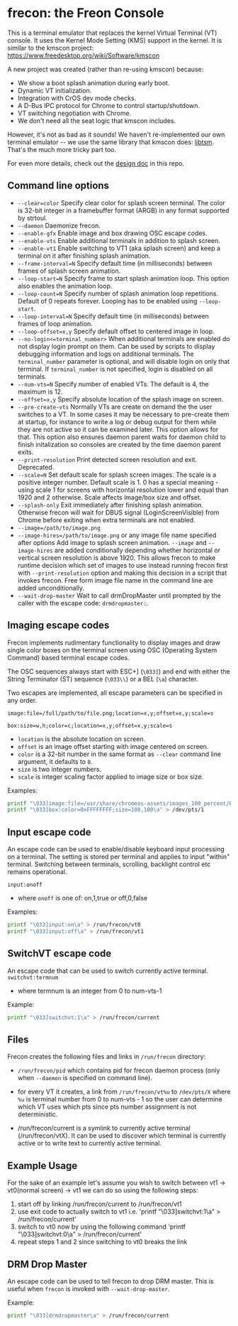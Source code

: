 # frecon: the Freon Console

This is a terminal emulator that replaces the kernel Virtual Terminal (VT)
console.  It uses the Kernel Mode Setting (KMS) support in the kernel.  It
is similar to the kmscon project:
	https://www.freedesktop.org/wiki/Software/kmscon

A new project was created (rather than re-using kmscon) because:
* We show a boot splash animation during early boot.
* Dynamic VT initialization.
* Integration with CrOS dev mode checks.
* A D-Bus IPC protocol for Chrome to control startup/shutdown.
* VT switching negotiation with Chrome.
* We don't need all the seat logic that kmscon includes.

However, it's not as bad as it sounds!  We haven't re-implemented our own
terminal emulator -- we use the same library that kmscon does:
[libtsm](https://www.freedesktop.org/wiki/Software/libtsm/).  That's the
much more tricky part too.

For even more details, check out the [design doc](./DESIGN-DOC.md) in this
repo.

## Command line options

* `--clear=color`
	Specify clear color for splash screen terminal. The color is 32-bit
integer in a framebuffer format (ARGB) in any format supported by strtoul.
* `--daemon`
	Daemonize frecon.
* `--enable-gfx`
	Enable image and box drawing OSC escape codes.
* `--enable-vts`
	Enable additional terminals in addition to splash screen.
* `--enable-vt1`
	Enable switching to VT1 (aka splash screen) and keep a terminal on it
after finishing splash animation.
* `--frame-interval=N`
	Specify default time (in milliseconds) between frames of splash screen
animation.
* `--loop-start=N`
	Specify frame to start splash animation loop. This option also enables
the animation loop.
* `--loop-count=N`
	Specify number of splash animation loop repetitions.  Default of 0
repeats forever.  Looping has to be enabled using `--loop-start`.
* `--loop-interval=N`
	Specify default time (in milliseconds) between frames of loop animation.
* `--loop-offset=x,y`
	Specify default offset to centered image in loop.
* `--no-login<=terminal_number>`
	When additional terminals are enabled do not display login prompt on
them. Can be used by scripts to display debugging information and logs on
additional terminals. The `terminal_number` parameter is optional, and will
disable login on only that terminal. If `terminal_number` is not specified,
login is disabled on all terminals.
* `--num-vts=N`
	Specify number of enabled VTs. The default is 4, the maximum is 12.
* `--offset=x,y`
	Specify absolute location of the splash image on screen.
* `--pre-create-vts`
	Normally VTs are create on demand the the user switches to a VT.
In some cases it may be necessary to pre-create them at startup, for instance
to write a log or debug output for them while they are not active so it can be
examined later. This option allows for that. This option also ensures daemon
parent waits for daemon child to finish initalization so consoles are created
by the time daemon parent exits.
* `--print-resolution`
	Print detected screen resolution and exit. Deprecated.
* `--scale=N`
	Set default scale for splash screen images. The scale is a positive
integer number. Default scale is 1. 0 has a special meaning - using scale 1
for screens with horizontal resolution lower and equal than 1920 and 2
otherwise.  Scale affects image/box size and offset.
* `--splash-only`
	Exit immediately after finishing splash animation. Otherwise frecon
will wait for DBUS signal (LoginScreenVisible) from Chrome before exiting
when extra terminals are not enabled.
* `--image=/path/to/image.png`
* `--image-hires=/path/to/image.png`
or any image file name specified after options
	Add image to splash screen animation. `--image` and `--image-hires` are
added conditionally depending whether horizontal or vertical screen resolution
is above 1920. This allows frecon to make runtime decision which set of images
to use instead running frecon first with `--print-resolution` option and making
this decision in a script that invokes frecon.
Free form image file name in the command line are added unconditionally.
* `--wait-drop-master`
    Wait to call drmDropMaster until prompted by the caller with the escape
code: `drmdropmaster:`.

## Imaging escape codes

Frecon implements rudimentary functionality to display images and draw
single color boxes on the terminal screen using OSC (Operating System Command)
based terminal escape codes.

The OSC sequences always start with ESC+] (`\033]`) and end with either the
String Terminator (ST) sequence (`\033\\`) or a BEL (`\a`) character.

Two escapes are implemented, all escape parameters can be specified in any
order.

`image:file=/full/path/to/file.png;location=x,y;offset=x,y;scale=s`

`box:size=w,h;color=c;location=x,y;offset=x,y;scale=s`

* `location` is the absolute location on screen.
* `offset` is an image offset starting with image centered on screen.
* `color` is a 32-bit number in the same format as `--clear` command line
  argument, it defaults to `0`.
* `size` is two integer numbers.
* `scale` is integer scaling factor applied to image size or box size.

Examples:
```sh
printf "\033]image:file=/usr/share/chromeos-assets/images_100_percent/boot_splash_frame18.png\a" > /dev/pts/1
printf "\033]box:color=0xFFFFFFFF;size=100,100\a" > /dev/pts/1
```

## Input escape code

An escape code can be used to enable/disable keyboard input processing on
a terminal. The setting is stored per terminal and applies to input "within"
terminal. Switching between terminals, scrolling, backlight control etc remains
operational.

`input:onoff`

* where `onoff` is one of: on,1,true or off,0,false

Examples:
```sh
printf "\033]input:on\a" > /run/frecon/vt0
printf "\033]input:off\a" > /run/frecon/vt1
```

## SwitchVT escape code

An escape code that can be used to switch currently active terminal.
`switchvt:termnum`

* where termnum is an integer from 0 to num-vts-1

Example:
```sh
printf "\033]switchvt:1\a" > /run/frecon/current
```

## Files

Frecon creates the following files and links in `/run/frecon` directory:

- `/run/frecon/pid` which contains pid for frecon daemon process (only when
  `--daemon` is specified on command line).

- for every VT it creates, a link from `/run/frecon/vt%u` to `/dev/pts/X`
  where `%u` is terminal number from 0 to num-vts - 1 so the user can determine
  which VT uses which pts since pts number assignment is not deterministic.

- /run/frecon/current is a symlink to currently active terminal
  (/run/frecon/vtX). It can be used to discover which terminal is currently
  active or to write text to currently active terminal.


## Example Usage

For the sake of an example let's assume you wish to switch between vt1 -> vt0(normal screen) -> vt1
we can do so using the following steps:

1. start off by linking /run/frecon/current to /run/frecon/vt1
2. use exit code to actually switch to vt1 i.e. 'printf "\\033]switchvt:1\\a" > /run/frecon/current'
3. switch to vt0 now by using the following command  'printf "\\033]switchvt:0\\a" > /run/frecon/current'
4. repeat steps 1 and 2 since switching to vt0 breaks the link

## DRM Drop Master

An escape code can be used to tell frecon to drop DRM master. This is useful
when `frecon` is invoked with `--wait-drop-master`.

Example:
```sh
printf "\033]drmdropmaster\a" > /run/frecon/current
```
